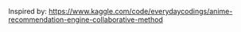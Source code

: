 Inspired by: https://www.kaggle.com/code/everydaycodings/anime-recommendation-engine-collaborative-method 
